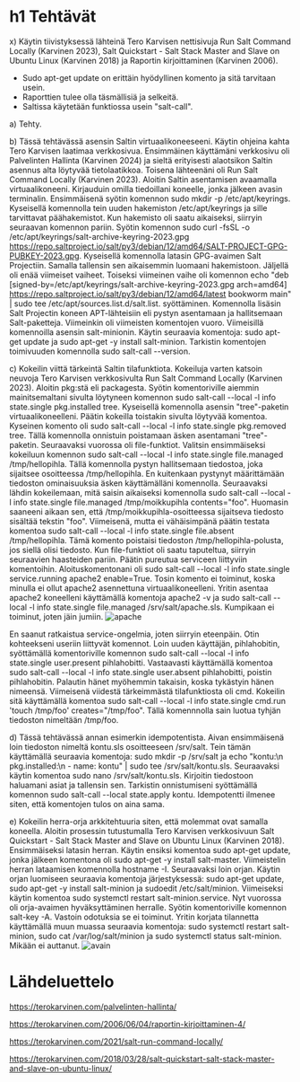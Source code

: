 # h1 Tehtävät

x) Käytin tiivistyksessä lähteinä Tero Karvisen nettisivuja Run Salt Command Locally (Karvinen 2023), Salt Quickstart - Salt Stack Master and Slave on Ubuntu Linux (Karvinen 2018) ja Raportin kirjoittaminen (Karvinen 2006).
- Sudo apt-get update on erittäin hyödyllinen komento ja sitä tarvitaan usein.
- Raporttien tulee olla täsmällisiä ja selkeitä.
- Saltissa käytetään funktiossa usein "salt-call".

a) Tehty.

b) Tässä tehtävässä asensin Saltin virtuaalikoneeseeni. Käytin ohjeina kahta Tero Karvisen laatimaa verkkosivua. Ensimmäinen käyttämäni verkkosivu oli Palvelinten Hallinta (Karvinen 2024) ja sieltä erityisesti alaotsikon Saltin asennus alta löytyvää tietolaatikkoa. Toisena lähteenäni oli Run Salt Command Locally (Karvinen 2023).
Aloitin Saltin asentamisen avaamalla virtuaalikoneeni. Kirjauduin omilla tiedoillani koneelle, jonka jälkeen avasin terminalin. Ensimmäisenä syötin komennon sudo mkdir -p /etc/apt/keyrings. Kyseisellä komennolla tein uuden hakemiston /etc/apt/keyrings ja sille tarvittavat päähakemistot.
Kun hakemisto oli saatu aikaiseksi, siirryin seuraavan komennon pariin. Syötin komennon sudo curl -fsSL -o /etc/apt/keyrings/salt-archive-keyring-2023.gpg https://repo.saltproject.io/salt/py3/debian/12/amd64/SALT-PROJECT-GPG-PUBKEY-2023.gpg. Kyseisellä komennolla latasin GPG-avaimen Salt Projectiin. Samalla tallensin sen aikaisemmin luomaani hakemistoon.
Jäljellä oli enää viimeiset vaiheet. Toiseksi viimeinen vaihe oli komennon echo "deb [signed-by=/etc/apt/keyrings/salt-archive-keyring-2023.gpg arch=amd64] https://repo.saltproject.io/salt/py3/debian/12/amd64/latest bookworm main" | sudo tee /etc/apt/sources.list.d/salt.list. syöttäminen. Komennolla lisäsin Salt Projectin koneen APT-lähteisiin eli pystyn asentamaan ja hallitsemaan Salt-paketteja.
Viimeinkin oli viimeisten komentojen vuoro. Viimeisillä komennoilla asensin salt-minionin. Käytin seuraavia komentoja: sudo apt-get update ja sudo apt-get -y install salt-minion. Tarkistin komentojen toimivuuden komennolla sudo salt-call --version.

c) Kokeilin viittä tärkeintä Saltin tilafunktiota. Kokeiluja varten katsoin neuvoja Tero Karvisen verkkosivulta Run Salt Command Locally (Karvinen 2023). Aloitin pkg:stä eli packagesta. Syötin komentoriville aiemmin mainitsemaltani sivulta löytyneen komennon sudo salt-call --local -l info state.single pkg.installed tree. Kyseisellä komennolla asensin "tree"-paketin virtuaalikoneelleni. Päätin kokeilla toistakin sivulta löytyvää komentoa. Kyseinen komento oli sudo salt-call --local -l info state.single pkg.removed tree. Tällä komennolla onnistuin poistamaan äsken asentamani "tree"-paketin.
Seuraavaksi vuorossa oli file-funktiot. Valitsin ensimmäiseksi kokeiluun komennon sudo salt-call --local -l info state.single file.managed /tmp/hellopihla. Tällä komennolla pystyn hallitsemaan tiedostoa, joka sijaitsee osoitteessa /tmp/hellopihla. En kuitenkaan pystynyt määrittämään tiedoston ominaisuuksia äsken käyttämälläni komennolla. Seuraavaksi lähdin kokeilemaan, mitä saisin aikaiseksi komennolla sudo salt-call --local -l info state.single file.managed /tmp/moikkupihla contents="foo". Huomasin saaneeni aikaan sen, että /tmp/moikkupihla-osoitteessa sijaitseva tiedosto sisältää tekstin "foo". Viimeisenä, mutta ei vähäisimpänä päätin testata komentoa sudo salt-call --local -l info state.single file.absent /tmp/hellopihla. Tämä komento poistaisi tiedoston /tmp/hellopihla-polusta, jos siellä olisi tiedosto.
Kun file-funktiot oli saatu taputeltua, siirryin seuraavien haasteiden pariin. Päätin pureutua serviceen liittyviin komentoihin. Aloituskomentonani oli sudo salt-call --local -l info state.single service.running apache2 enable=True. Tosin komento ei toiminut, koska minulla ei ollut apache2 asennettuna virtuaalikoneelleni. Yritin asentaa apache2 koneelleni käyttämällä komentoja apache2 -v ja sudo salt-call --local -l info state.single file.managed /srv/salt/apache.sls. Kumpikaan ei toiminut, joten jäin jumiin.
![apache](https://github.com/user-attachments/assets/f4ccc693-0824-4a02-97ec-d1d4f8617a6a)

En saanut ratkaistua service-ongelmia, joten siirryin eteenpäin. Otin kohteekseni useriin liittyvät komennot. Loin uuden käyttäjän, pihlahobitin, syöttämällä komentoriville komennon sudo salt-call --local -l info state.single user.present pihlahobitti. Vastaavasti käyttämällä komentoa sudo salt-call --local -l info state.single user.absent pihlahobitti, poistin pihlahobitin. Palautin hänet myöhemmin takaisin, koska tykästyin hänen nimeensä.
Viimeisenä viidestä tärkeimmästä tilafunktiosta oli cmd. Kokeilin sitä käyttämällä komentoa sudo salt-call --local -l info state.single cmd.run 'touch /tmp/foo' creates="/tmp/foo". Tällä komennnolla sain luotua tyhjän tiedoston nimeltään /tmp/foo.

d) Tässä tehtävässä annan esimerkin idempotentista. Aivan ensimmäisenä loin tiedoston nimeltä kontu.sls osoitteeseen /srv/salt. Tein tämän käyttämällä seuraavia komentoja: sudo mkdir -p /srv/salt ja echo "kontu:\n  pkg.installed:\n - name: kontu" | sudo tee /srv/salt/kontu.sls. Seuraavaksi käytin komentoa sudo nano /srv/salt/kontu.sls. Kirjoitin tiedostoon haluamani asiat ja tallensin sen. Tarkistin onnistumiseni syöttämällä komennon sudo salt-call --local state.apply kontu. Idempotentti ilmenee siten, että komentojen tulos on aina sama.

e) Kokeilin herra-orja arkkitehtuuria siten, että molemmat ovat samalla koneella. Aloitin prosessin tutustumalla Tero Karvisen verkkosivuun Salt Quickstart - Salt Stack Master and Slave on Ubuntu Linux (Karvinen 2018). Ensimmäiseksi latasin herran. Käytin ensiksi komentoa sudo apt-get update, jonka jälkeen komentona oli sudo apt-get -y install salt-master. Viimeistelin herran lataamisen komennolla hostname -I. Seuraavaksi loin orjan. Käytin orjan luomiseen seuraavia komentoja järjestyksessä: sudo apt-get update, sudo apt-get -y install salt-minion ja sudoedit /etc/salt/minion. Viimeiseksi käytin komentoa sudo systemctl restart salt-minion.service.
Nyt vuorossa oli orja-avaimen hyväksyttäminen herralle. Syötin komentoriville komennon salt-key -A. Vastoin odotuksia se ei toiminut. Yritin korjata tilannetta käyttämällä muun muassa seuraavia komentoja: sudo systemctl restart salt-minion, sudo cat /var/log/salt/minion ja sudo systemctl status salt-minion. Mikään ei auttanut.
![avain](https://github.com/user-attachments/assets/0b64f9fe-615c-401b-8e4c-b6b66fddf42d)


# Lähdeluettelo
https://terokarvinen.com/palvelinten-hallinta/

https://terokarvinen.com/2006/06/04/raportin-kirjoittaminen-4/

https://terokarvinen.com/2021/salt-run-command-locally/

https://terokarvinen.com/2018/03/28/salt-quickstart-salt-stack-master-and-slave-on-ubuntu-linux/
